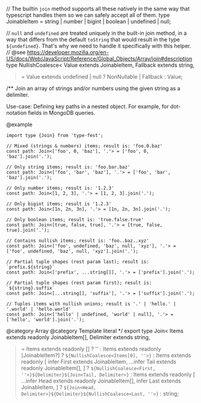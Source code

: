 // The builtin `join` method supports all these natively in the same way that typescript handles them so we can safely accept all of them.
type JoinableItem = string \| number \| bigint \| boolean \| undefined \| null;

// `null` and `undefined` are treated uniquely in the built-in join method, in a way that differs from the default `toString` that would result in the type `${undefined}`. That's why we need to handle it specifically with this helper.
// @see <https://developer.mozilla.org/en-US/docs/Web/JavaScript/Reference/Global_Objects/Array/join#description>
type NullishCoalesce\<
Value extends JoinableItem,
Fallback extends string,

> = Value extends undefined \| null ? NonNullable<Value> \| Fallback : Value;

/\*\*
Join an array of strings and/or numbers using the given string as a delimiter.

Use-case: Defining key paths in a nested object. For example, for dot-notation fields in MongoDB queries.

@example

    import type {Join} from 'type-fest';

    // Mixed (strings & numbers) items; result is: 'foo.0.baz'
    const path: Join<['foo', 0, 'baz'], '.'> = ['foo', 0, 'baz'].join('.');

    // Only string items; result is: 'foo.bar.baz'
    const path: Join<['foo', 'bar', 'baz'], '.'> = ['foo', 'bar', 'baz'].join('.');

    // Only number items; result is: '1.2.3'
    const path: Join<[1, 2, 3], '.'> = [1, 2, 3].join('.');

    // Only bigint items; result is '1.2.3'
    const path: Join<[1n, 2n, 3n], '.'> = [1n, 2n, 3n].join('.');

    // Only boolean items; result is: 'true.false.true'
    const path: Join<[true, false, true], '.'> = [true, false, true].join('.');

    // Contains nullish items; result is: 'foo..baz..xyz'
    const path: Join<['foo', undefined, 'baz', null, 'xyz'], '.'> = ['foo', undefined, 'baz', null, 'xyz'].join('.');

    // Partial tuple shapes (rest param last); result is: `prefix.${string}`
    const path: Join<['prefix', ...string[]], '.'> = ['prefix'].join('.');

    // Partial tuple shapes (rest param first); result is: `${string}.suffix`
    const path: Join<[...string[], 'suffix'], '.'> = ['suffix'].join('.');

    // Tuples items with nullish unions; result is '.' | 'hello.' | '.world' | 'hello.world'
    const path: Join<['hello' | undefined, 'world' | null], '.'> = ['hello', 'world'].join('.');

@category Array
@category Template literal
\*/
export type Join\<
Items extends readonly JoinableItem\[\],
Delimiter extends string,

> = Items extends readonly \[\]
> ? ''
> : Items extends readonly \[JoinableItem?\]
> ? `${NullishCoalesce<Items[0], ''>}`
> : Items extends readonly \[
> infer First extends JoinableItem,
> ...infer Tail extends readonly JoinableItem\[\],
> \]
> ? `${NullishCoalesce<First, ''>}${Delimiter}${Join<Tail, Delimiter>}`
> : Items extends readonly \[
> ...infer Head extends readonly JoinableItem\[\],
> infer Last extends JoinableItem,
> \]
> ? `${Join<Head, Delimiter>}${Delimiter}${NullishCoalesce<Last, ''>}`
> : string;
